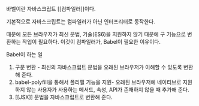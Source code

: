 바벨이란 자바스크립트 [[컴파일러]]이다.

기본적으로 자바스크립트는 컴파일러가 아닌 인터프리터로 동작한다.

때문에 모든 브라우저가 최신 문법, 기술(ES6)을 지원하지 않기 때문에 구 기능으로 변환하는 작업이 필요하다. 이것이 컴파일러가, Babel이 필요한 이유이다.

Babel이 하는 일
1. 구문 변환 - 최신의 자바스크립트 문법을 오래된 브라우저가 이해할 수 있도록 변환해 준다.
2. babel-polyfill을 통해서 폴리필 기능을 지원- 오래된 브라우저에 네이티브로 지원하지 않는 사용자가 사용하는 메서드, 속성, API가 존재하지 않을 때 추가해 준다.
3. [[JSX]] 문법을 자바스크립트로 변환해 준다.
